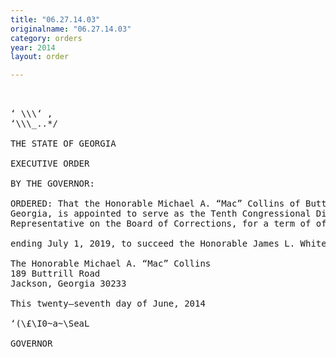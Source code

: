 ```yaml
---
title: "06.27.14.03"
originalname: "06.27.14.03"
category: orders
year: 2014
layout: order

---
```

<pre>
   

‘ \\\‘ ,
‘\\\_..*/

THE STATE OF GEORGIA

EXECUTIVE ORDER

BY THE GOVERNOR:

ORDERED: That the Honorable Michael A. “Mac” Collins of Butts County,
Georgia, is appointed to serve as the Tenth Congressional District
Representative on the Board of Corrections, for a term of office

ending July 1, 2019, to succeed the Honorable James L. Whitehead.

The Honorable Michael A. “Mac” Collins
189 Buttrill Road
Jackson, Georgia 30233

This twenty—seventh day of June, 2014

‘(\£\I0~a~\SeaL

GOVERNOR

</pre>
